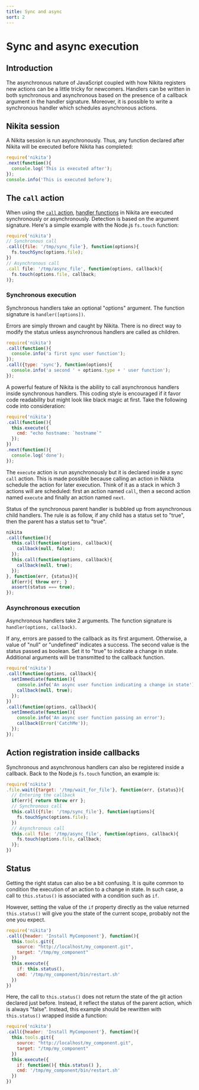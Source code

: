 ```yaml
---
title: Sync and async
sort: 2
---
```


# Sync and async execution

## Introduction

The asynchronous nature of JavaScript coupled with how Nikita registers new actions can be a little tricky for newcomers. Handlers can be written in both synchronous and asynchronous based on the presence of a callback argument in the handler signature. Moreover, it is possible to write a synchronous handler which schedules asynchronous actions.

## Nikita session

A Nikita session is run asynchronously. Thus, any function declared after Nikita will be executed before Nikita has completed:

```js
require('nikita')
.next(function(){
  console.log('This is executed after');
});
console.info('This is executed before');
```

## The `call` action

When using the [`call` action](/usages/call/), [handler functions](/options/handler/) in Nikita are executed synchronously or asynchronously. Detection is based on the argument signature. Here's a simple example with the Node.js `fs.touch` function:

```js
require('nikita')
// Synchronous call
.call({file: '/tmp/sync_file'}, function(options){
  fs.touchSync(options.file);
})
// Asynchronous call
.call file: '/tmp/async_file', function(options, callback){
  fs.touch(options.file, callback;
)};
```

### Synchronous execution

Synchronous handlers take an optional "options" argument. The function signature is `handler([options])`.

Errors are simply thrown and caught by Nikita. There is no direct way to modify the status unless asynchronous handlers are called as children.

```js
require('nikita')
.call(function(){
  console.info('a first sync user function');
});
.call({type: 'sync'}, function(options){
  console.info('a second ' + options.type + ' user function');
});
```

A powerful feature of Nikita is the ability to call asynchronous handlers inside synchronous handlers. This coding style is encouraged if it favor code readability but might look like black magic at first. Take the following code into consideration:

```js
require('nikita')
.call(function(){
  this.execute({
    cmd: "echo hostname: `hostname`"
  });
})
.next(function(){
  console.log('done');
});
```

The `execute` action is run asynchronously but it is declared inside a sync `call` action. This is made possible because calling an action in Nikita schedule the action for later execution. Think of it as a stack in which 3 actions will are scheduled: first an action named `call`, then a second action named `execute` and finally an action named `next`.

Status of the synchronous parent handler is bubbled up from asynchronous child handlers. The rule is as follow, if any child has a status set to "true", then the parent has a status set to "true".

```js
nikita
.call(function(){
  this.call(function(options, callback){
    callback(null, false);
  });
  this.call(function(options, callback){
    callback(null, true);
  });
}, function(err, {status}){
  if(err){ throw err; }
  assert(status === true);
});
```

### Asynchronous execution

Asynchronous handlers take 2 arguments. The function signature is `handler(options, callback)`.

If any, errors are passed to the callback as its first argument. Otherwise, a value of "null" or "undefined" indicates a success. The second value is the status passed as boolean. Set it to "true" to indicate a change in state. Additional arguments will be transmitted to the callback function.

```js
require('nikita')
.call(function(options, callback){
  setImmediate(function(){
    console.info('An async user function indicating a change in state');
    callback(null, true);
  });
})
.call(function(options, callback){
  setImmediate(function(){
    console.info('An async user function passing an error');
    callback(Error('CatchMe'));
  });
});
```

## Action registration inside callbacks

Synchronous and asynchronous handlers can also be registered inside a callback. Back to the Node.js `fs.touch` function, an example is:

```js
require('nikita')
.file.wait({target: '/tmp/wait_for_file'}, function(err, {status}){
  // Entering the callback
  if(err){ return throw err };
  // Synchronous call
  this.call({file: '/tmp/sync_file'}, function(options){
    fs.touchSync(options.file);
  })
  // Asynchronous call
  this.call file: '/tmp/async_file', function(options, callback){
    fs.touch(options.file, callback;
  )};
})
```

## Status

Getting the right status can also be a bit confusing. It is quite common to condition the execution of an action to a change in state. In such case, a call to `this.status()` is associated with a condition such as `if`.

However, setting the value of the `if` property directly as the value returned `this.status()` will give you the state of the current scope, probably not the one you expect.

```js
require('nikita')
.call({header: 'Install MyComponent'}, function(){
  this.tools.git({
    source: "http://localhost/my_component.git",
    target: "/tmp/my_component"
  })
  this.execute({
    if: this.status(),
    cmd: '/tmp/my_component/bin/restart.sh'
  })
})
```

Here, the call to `this.status()` does not return the state of the git action declared just before. Instead, it reflect the status of the parent action, which is always "false". Instead, this example should be rewritten with `this.status()` wrapped inside a function:

```js
require('nikita')
.call({header: 'Install MyComponent'}, function(){
  this.tools.git({
    source: "http://localhost/my_component.git",
    target: "/tmp/my_component"
  })
  this.execute({
    if: function(){ this.status() },
    cmd: '/tmp/my_component/bin/restart.sh'
  })
})
```
